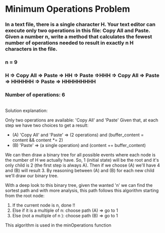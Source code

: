 # Minimum Operations Problem

### In a text file, there is a single character H. Your text editor can execute only two operations in this file: Copy All and Paste. Given a number n, write a method that calculates the fewest number of operations needed to result in exactly n H characters in the file.

### n = 9

### H => Copy All => Paste => HH => Paste =>HHH => Copy All => Paste => HHHHHH => Paste => HHHHHHHHH

### Number of operations: 6
<br>
Solution explanation:

Only two operations are available: 'Copy All' and 'Paste'
Given that, at each step we have two choices to get a result:
- (A) 'Copy All' and 'Paste' => (2 operations) and (buffer_content = content
&& content *= 2)
- (B) 'Paste' => (a single operation) and (content += buffer_content)

We can then draw a binary tree for all possible events where each node is
the number of H we actually have. So, 1 (initial state) will be the root and
it's only child is 2 (the first step is always A). Then if we choose (A) we'll
have 4 and (B) will result 3. By reasoning between (A) and (B) for each new
child we'll draw our binary tree.

With a deep look to this binary tree, given the wanted 'n' we can find the
sortest path and with more analysis, this path follows this algorithm starting
from the root node:
1) If the current node is n, done !!
2) Else if it is a multiple of n: choose path (A) => go to 1
2) Else (not a multiple of n ): choose path (B) => go to 1

This algorithm is used in the minOperations function
